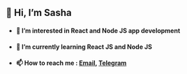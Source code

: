 ## 👋 Hi, I’m Sasha
- #### 👀 I’m interested in React and Node JS app development 
- #### 🌱 I’m currently learning React JS and Node JS
- #### 📫 How to reach me : [Email](mailto:sanyuchilas@gmail.com), [Telegram](https://t.me/sanyuchilas)

